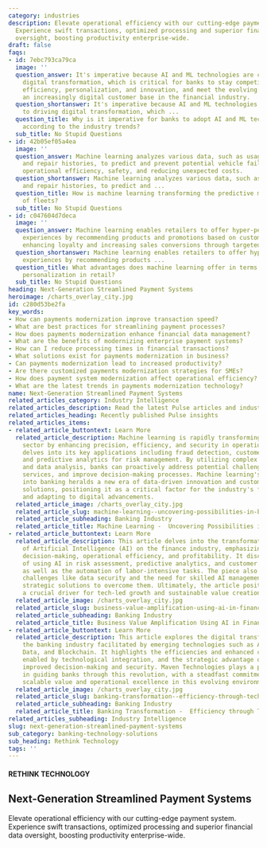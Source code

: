 ```yaml
---
category: industries
description: Elevate operational efficiency with our cutting-edge payment system.
  Experience swift transactions, optimized processing and superior financial data
  oversight, boosting productivity enterprise-wide.
draft: false
faqs:
- id: 7ebc793ca79ca
  image: ''
  question_answer: It's imperative because AI and ML technologies are central to driving
    digital transformation, which is critical for banks to stay competitive, improve
    efficiency, personalization, and innovation, and meet the evolving demands of
    an increasingly digital customer base in the financial industry.
  question_shortanswer: It's imperative because AI and ML technologies are central
    to driving digital transformation, which ...
  question_title: Why is it imperative for banks to adopt AI and ML technologies,
    according to the industry trends?
  sub_title: No Stupid Questions
- id: 42b05ef05a4ea
  image: ''
  question_answer: Machine learning analyzes various data, such as usage patterns
    and repair histories, to predict and prevent potential vehicle failures, enhancing
    operational efficiency, safety, and reducing unexpected costs.
  question_shortanswer: Machine learning analyzes various data, such as usage patterns
    and repair histories, to predict and ...
  question_title: How is machine learning transforming the predictive maintenance
    of fleets?
  sub_title: No Stupid Questions
- id: c047604d7deca
  image: ''
  question_answer: Machine learning enables retailers to offer hyper-personalized
    experiences by recommending products and promotions based on customer history,
    enhancing loyalty and increasing sales conversions through targeted engagement.
  question_shortanswer: Machine learning enables retailers to offer hyper-personalized
    experiences by recommending products ...
  question_title: What advantages does machine learning offer in terms of customer
    personalization in retail?
  sub_title: No Stupid Questions
heading: Next-Generation Streamlined Payment Systems
heroimage: /charts_overlay_city.jpg
id: c280d53be2fa
key_words:
- How can payments modernization improve transaction speed?
- What are best practices for streamlining payment processes?
- How does payments modernization enhance financial data management?
- What are the benefits of modernizing enterprise payment systems?
- How can I reduce processing times in financial transactions?
- What solutions exist for payments modernization in business?
- Can payments modernization lead to increased productivity?
- Are there customized payments modernization strategies for SMEs?
- How does payment system modernization affect operational efficiency?
- What are the latest trends in payments modernization technology?
name: Next-Generation Streamlined Payment Systems
related_articles_category: Industry Intelligence
related_articles_description: Read the latest Pulse articles and industry insights.
related_articles_heading: Recently published Pulse insights
related_articles_items:
- related_article_buttontext: Learn More
  related_article_description: Machine learning is rapidly transforming the banking
    sector by enhancing precision, efficiency, and security in operations. This article
    delves into its key applications including fraud detection, customer service personalization,
    and predictive analytics for risk management. By utilizing complex algorithms
    and data analysis, banks can proactively address potential challenges, offer tailored
    services, and improve decision-making processes. Machine learning's integration
    into banking heralds a new era of data-driven innovation and customer-centric
    solutions, positioning it as a critical factor for the industry's future prosperity
    and adapting to digital advancements.
  related_article_image: /charts_overlay_city.jpg
  related_article_slug: machine-learning--uncovering-possibilities-in-banking
  related_article_subheading: Banking Industry
  related_article_title: Machine Learning -  Uncovering Possibilities in Banking
- related_article_buttontext: Learn More
  related_article_description: This article delves into the transformative impact
    of Artificial Intelligence (AI) on the finance industry, emphasizing how AI enhances
    decision-making, operational efficiency, and profitability. It discusses the benefits
    of using AI in risk assessment, predictive analytics, and customer personalization,
    as well as the automation of labor-intensive tasks. The piece also addresses potential
    challenges like data security and the need for skilled AI management, proposing
    strategic solutions to overcome them. Ultimately, the article positions AI as
    a crucial driver for tech-led growth and sustainable value creation in finance.
  related_article_image: /charts_overlay_city.jpg
  related_article_slug: business-value-amplification-using-ai-in-finance
  related_article_subheading: Banking Industry
  related_article_title: Business Value Amplification Using AI in Finance
- related_article_buttontext: Learn More
  related_article_description: This article explores the digital transformation within
    the banking industry facilitated by emerging technologies such as AI, ML, Big
    Data, and Blockchain. It highlights the efficiencies and enhanced customer services
    enabled by technological integration, and the strategic advantage offered through
    improved decision-making and security. Maven Technologies plays a pivotal role
    in guiding banks through this revolution, with a steadfast commitment to deliver
    scalable value and operational excellence in this evolving environment.
  related_article_image: /charts_overlay_city.jpg
  related_article_slug: banking-transformation--efficiency-through-tech-advancements
  related_article_subheading: Banking Industry
  related_article_title: Banking Transformation -  Efficiency through Tech Advancements
related_articles_subheading: Industry Intelligence
slug: next-generation-streamlined-payment-systems
sub_category: banking-technology-solutions
sub_heading: Rethink Technology
tags: ''
---
```


#### RETHINK TECHNOLOGY
## Next-Generation Streamlined Payment Systems
Elevate operational efficiency with our cutting-edge payment system. Experience swift transactions, optimized processing and superior financial data oversight, boosting productivity enterprise-wide.